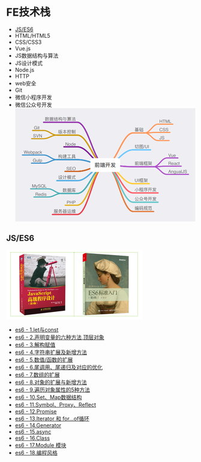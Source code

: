 # FE技术栈
- [JS/ES6](./#JSES6)
- HTML/HTML5
- CSS/CSS3
- Vue.js
- JS数据结构与算法
- JS设计模式
- Node.js
- HTTP
- web安全
- Git
- 微信小程序开发
- 微信公众号开发
![前端开发](./src/images/前端开发.png)

## JS/ES6
![js相关书籍](./src/images/js_es6.png)
- [es6 - 1.let与const](./src/js_es6/es6_let与const.md)
- [es6 - 2.声明变量的六种方法,顶层对象](./src/js_es6/es6_声明变量的六种方法_顶层对象.md)
- [es6 - 3.解构赋值](./src/js_es6/es6_解构赋值.md)
- [es6 - 4.字符串扩展及新增方法](./src/js_es6/es6_字符串扩展及新增方法.md)
- [es6 - 5.数值/函数的扩展](./src/js_es6/es6_数值_函数的扩展.md)
- [es6 - 6.尾调用、尾递归及对应的优化](./src/js_es6/es6_尾调用_尾递归及对应的优化.md)
- [es6 - 7.数组的扩展](./src/js_es6/es6_数组的扩展.md)
- [es6 - 8.对象的扩展与新增方法](./src/js_es6/es6_对象的扩展与新增方法.md)
- [es6 - 9.遍历对象属性的5种方法](./src/js_es6/es6_遍历对象属性的5种方法.md)
- [es6 - 10.Set、Map数据结构](./src/js_es6/es6_Set_Map数据结构.md)
- [es6 - 11.Symbol、Proxy、Reflect](./src/js_es6/es6_Symbol_Proxy_Reflect.md)
- [es6 - 12.Promise](./src/js_es6/es6_Promise.md)
- [es6 - 13.Iterator 和 for...of循环](./src/js_es6/es6_Iterator和for_of循环.md)
- [es6 - 14.Generator](./src/js_es6/es6_Generator.md)
- [es6 - 15.async](./src/js_es6/es6_async.md)
- [es6 - 16.Class](./src/js_es6/es6_Class.md)
- [es6 - 17.Module 模块](./src/js_es6/es6_Module模块.md)
- [es6 - 18.编程风格](./src/js_es6/es6_编程风格.md)



